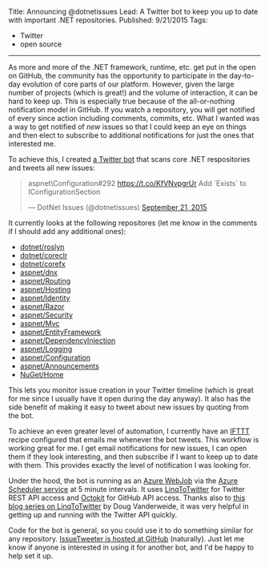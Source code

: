 Title: Announcing @dotnetissues
Lead: A Twitter bot to keep you up to date with important .NET repositories.
Published: 9/21/2015
Tags:
  - Twitter
  - open source
---

As more and more of the .NET framework, runtime, etc. get put in the open on GitHub, the community has the opportunity to participate in the day-to-day evolution of core parts of our platform. However, given the large number of projects (which is great!) and the volume of interaction, it can be hard to keep up. This is especially true because of the all-or-nothing notification model in GitHub. If you watch a repository, you will get notified of every since action including comments, commits, etc. What I wanted was a way to get notified of *new* issues so that I could keep an eye on things and then elect to subscribe to additional notifications for just the ones that interested me.

To achieve this, I created [a Twitter bot](https://twitter.com/dotnetissues) that scans core .NET respositories and tweets all new issues:

<blockquote class="twitter-tweet" lang="en"><p lang="en" dir="ltr">aspnet\Configuration#292 <a href="https://t.co/KfVNvpgrUr">https://t.co/KfVNvpgrUr</a>&#10;Add `Exists` to IConfigurationSection</p>&mdash; DotNet Issues (@dotnetissues) <a href="https://twitter.com/dotnetissues/status/645925456026406912">September 21, 2015</a></blockquote>
<script async src="//platform.twitter.com/widgets.js" charset="utf-8"></script>

It currently looks at the following repositores (let me know in the comments if I should add any additional ones):

- [dotnet/roslyn](https://github.com/dotnet/roslyn)
- [dotnet/coreclr](https://github.com/dotnet/coreclr)
- [dotnet/corefx](https://github.com/dotnet/corefx)
- [aspnet/dnx](https://github.com/aspnet/dnx)
- [aspnet/Routing](https://github.com/aspnet/Routing)
- [aspnet/Hosting](https://github.com/aspnet/Hosting)
- [aspnet/Identity](https://github.com/aspnet/Identity)
- [aspnet/Razor](https://github.com/aspnet/Razor)
- [aspnet/Security](https://github.com/aspnet/Security)
- [aspnet/Mvc](https://github.com/aspnet/Mvc)
- [aspnet/EntityFramework](https://github.com/aspnet/EntityFramework)
- [aspnet/DependencyInjection](https://github.com/aspnet/DependencyInjection)
- [aspnet/Logging](https://github.com/aspnet/Logging)
- [aspnet/Configuration](https://github.com/aspnet/Configuration)
- [aspnet/Announcements](https://github.com/aspnet/Announcements)
- [NuGet/Home](https://github.com/NuGet/Home)

This lets you monitor issue creation in your Twitter timeline (which is great for me since I usually have it open during the day anyway). It also has the side benefit of making it easy to tweet about new issues by quoting from the bot.

To achieve an even greater level of automation, I currently have an [IFTTT](https://ifttt.com/) recipe configured that emails me whenever the bot tweets. This workflow is working great for me. I get email notifications for new issues, I can open them if they look interesting, and then subscribe if I want to keep up to date with them. This provides exactly the level of notification I was looking for.

Under the hood, the bot is running as an [Azure WebJob](https://azure.microsoft.com/en-us/documentation/articles/web-sites-create-web-jobs/) via the [Azure Scheduler service](http://azure.microsoft.com/en-us/services/scheduler/) at 5 minute intervals. It uses [LinqToTwitter](https://github.com/JoeMayo/LinqToTwitter) for Twitter REST API access and [Octokit](https://github.com/octokit/octokit.net) for GitHub API access. Thanks also to [this blog series on LinqToTwitter](https://www.dougv.com/related/linq2twitter/) by Doug Vanderweide, it was very helpful in getting up and running with the Twitter API quickly.

Code for the bot is general, so you could use it to do something similar for any repository. [IssueTweeter is hosted at GitHub](https://github.com/daveaglick/IssueTweeter) (naturally). Just let me know if anyone is interested in using it for another bot, and I'd be happy to help set it up.